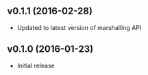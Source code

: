 ## v0.1.1 (2016-02-28)

* Updated to latest version of marshalling API

## v0.1.0 (2016-01-23)

* Initial release
